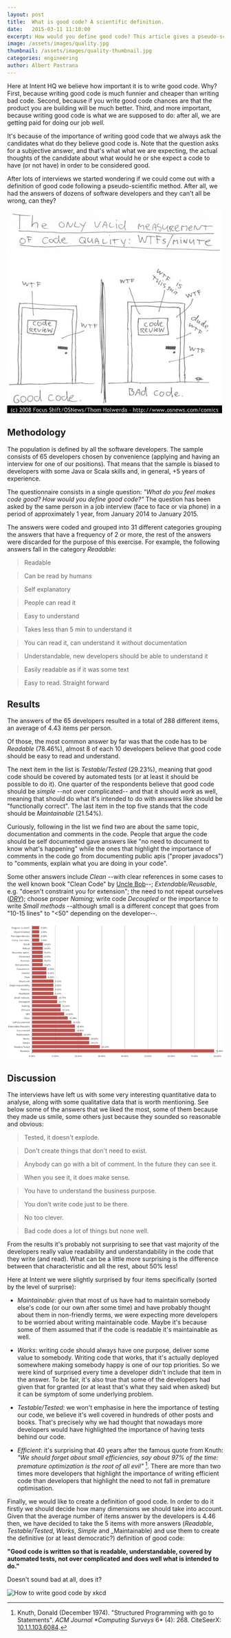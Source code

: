 ```yaml
---
layout: post
title:  What is good code? A scientific definition.
date:   2015-03-11 11:10:00
excerpt: How would you define good code? This article gives a pseudo-scientific answer to that question after asking a sample of 65 developers that same question.
image: /assets/images/quality.jpg
thumbnail: /assets/images/quality-thumbnail.jpg
categories: engineering
author: Albert Pastrana
---
```

Here at Intent HQ we believe how important it is to write good code. Why? First, because writing good code is much funnier and cheaper than writing bad code. Second, because if you write good code chances are that the product you are building will be much better. Third, and more important, because writing good code is what we are supposed to do: after all, we are getting paid for doing our job *well*.

It's because of the importance of writing good code that we always ask the candidates what do they believe good code is. Note that the question asks for a subjective answer, and that's what what we are expecting, the actual thoughts of the candidate about what would he or she expect a code to have (or not have) in order to be considered good.

After lots of interviews we started wondering if we could come out with a definition of good code following a pseudo-scientific method. After all, we had the answers of dozens of software developers and they can't all be wrong, can they?

![Good code measure is wtf/minute by osnews](/assets/images/good-code-wtf.jpg)

## Methodology
The population is defined by all the software developers. The sample consists of 65 developers chosen by convenience (applying and having an interview for one of our positions). That means that the sample is biased to developers with some Java or Scala skills and, in general, +5 years of experience.

The questionnaire consists in a single question: _"What do you feel makes code good? How would you define good code?"_ The question has been asked by the same person in a job interview (face to face or via phone) in a period of approximately 1 year, from January 2014 to January 2015.

The answers were coded and grouped into 31 different categories grouping the answers that have a frequency of 2 or more, the rest of the answers were discarded for the purpose of this exercise. For example, the following answers fall in the category _Readable_:

> Readable

> Can be read by humans

> Self explanatory

> People can read it

> Easy to understand

> Takes less than 5 min to understand it

> You can read it, can understand it without documentation

> Understandable, new developers should be able to understand it

> Easily readable as if it was some text

> Easy to read. Straight forward


## Results

The answers of the 65 developers resulted in a total of 288 different items, an average of 4.43 items per person.

Of those, the most common answer by far was that the code has to be _Readable_ (78.46%), almost 8 of each 10 developers believe that good code should be easy to read and understand.

The next item in the list is _Testable/Tested_ (29.23%), meaning that good code should be covered by automated tests (or at least it should be possible to do it). One quarter of the respondents believe that good code should be _simple_ --not over complicated-- and that it should _work_ as well, meaning that should do what it's intended to do with answers like should be "functionally correct". The last item in the top five stands that the code should be _Maintainable_ (21.54%).

Curiously, following in the list we find two are about the same topic, documentation and comments in the code. People that argue the code should be self documented gave answers like  "no need to document to know what's happening" while the ones that highlight the importance of comments in the code go from documenting public apis ("proper javadocs") to "comments, explain what you are doing in your code".

Some other answers include _Clean_ --with clear references in some cases to the well known book "Clean Code" by [Uncle Bob](http://en.wikipedia.org/wiki/Robert_Cecil_Martin)--; _Extendable/Reusable_, e.g. "doesn't constraint you for extension"; the need to not repeat ourselves ([_DRY_](http://en.wikipedia.org/wiki/Don%27t_repeat_yourself)); choose proper _Naming_; write code _Decoupled_ or the importance to write _Small methods_ --although small is a different concept that goes from "10-15 lines" to "<50" depending on the developer--.

![Characteristics of good code](/assets/images/good-code-characteristics.png)

## Discussion

The interviews have left us with some very interesting quantitative data to analyse, along with some qualitative data that is worth mentioning. See below some of the answers that we liked the most, some of them because they made us smile, some others just because they sounded so reasonable and obvious:

> Tested, it doesn't explode.

> Don't create things that don't need to exist.

> Anybody can go with a bit of comment. In the future they can see it.

> When you see it, it does make sense.

> You have to understand the business purpose.

> You don’t write code just to be there.

> No too clever.

> Bad code does a lot of things but none well.

From the results it's probably not surprising to see that vast majority of the developers really value readability and understandability in the code that they write (and read). What can be a little more surprising is the difference between that characteristic and all the rest, about 50% less!

Here at Intent we were slightly surprised by four items specifically (sorted by the level of surprise):

* _Maintainable_: given that most of us have had to maintain somebody else's code (or our own after some time) and have probably thought about them in non-friendly terms, we were expecting more developers to be worried about writing maintainable code. Maybe it's because some of them assumed that if the code is readable it's maintainable as well.

* _Works_: writing code should always have one purpose, deliver some value to somebody. Writing code that works, that it's actually deployed somewhere making somebody happy is one of our top priorities. So we were kind of surprised every time a developer didn't include that item in the answer. To be fair, it's also true that some of the developers had given that for granted (or at least that's what they said when asked) but it can be symptom of some underlying problem.

* _Testable/Tested_: we won't emphasise in here the importance of testing our code, we believe it's well covered in hundreds of other posts and books. That's precisely why we had thought that nowadays more developers would have highlighted the importance of having tests behind our code.

* _Efficient_: it's surprising that 40 years after the famous quote from Knuth: _"We should forget about small efficiencies, say about 97% of the time: premature optimization is the root of all evil"_ [^1]. There are more than two times more developers that highlight the importance of writing efficient code than developers that highlight the need to not fall in premature optimisation.

[^1]: Knuth, Donald (December 1974). "Structured Programming with go to Statements". _ACM Journal *Computing Surveys_ 6* (4): 268. CiteSeerX: [10.1.1.103.6084](http://citeseerx.ist.psu.edu/viewdoc/summary?doi=10.1.1.103.6084).

Finally, we would like to create a definition of good code. In order to do it firstly we should decide how many dimensions we should take into account. Given that the average number of items answer by the developers is 4.46 then, we have decided to take the 5 items with more answers (_Readable_, _Testable/Tested_, _Works_, _Simple_ and _Maintainable) and use them to create the definitive (or at least democratic?) definition of good code:

**"Good code is written so that is readable, understandable, covered by automated tests, not over complicated and does well what is intended to do."**

Doesn't sound bad at all, does it?

![How to write good code by xkcd](http://imgs.xkcd.com/comics/good_code.png)